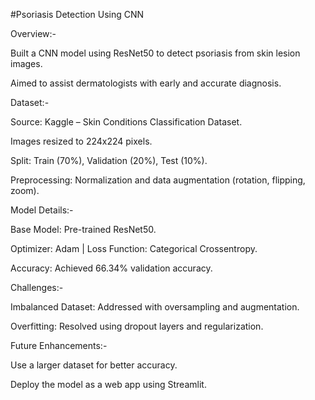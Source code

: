 #Psoriasis Detection Using CNN

Overview:-

Built a CNN model using ResNet50 to detect psoriasis from skin lesion images.

Aimed to assist dermatologists with early and accurate diagnosis.


Dataset:-

Source: Kaggle – Skin Conditions Classification Dataset.

Images resized to 224x224 pixels.

Split: Train (70%), Validation (20%), Test (10%).

Preprocessing: Normalization and data augmentation (rotation, flipping, zoom).


Model Details:-

Base Model: Pre-trained ResNet50.

Optimizer: Adam | Loss Function: Categorical Crossentropy.

Accuracy: Achieved 66.34% validation accuracy.


Challenges:-

Imbalanced Dataset: Addressed with oversampling and augmentation.

Overfitting: Resolved using dropout layers and regularization.


Future Enhancements:-

Use a larger dataset for better accuracy.

Deploy the model as a web app using Streamlit.
